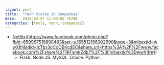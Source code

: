 ```yaml
---
layout: post
title:  "Tech Stacks in Companies"
date:   2025-03-07 11:00:00 +0700
categories: [tools, tech, companies]
---
```


- [Netflix]([https://www.facebook.com/groups/1464312880537782/permalink/3641408606161521/?mibextid=wwXIfr&rdid=fcUZHk3rcN6Ou4IT&share_url=https%3A%2F%2Fwww.facebook.com%2Fshare%2Fp%2F18NboXfEBA%2F%3Fmibextid%3DwwXIfr#)](https://www.facebook.com/photo.php?fbid=659967519890483&set=a.165512166002690&type=3&mibextid=wwXIfr&rdid=IcTbx3oCcOBKcdSC&share_url=https%3A%2F%2Fwww.facebook.com%2Fshare%2F1KFsmkZdb7%2F%3Fmibextid%3DwwXIfr#))
  - Flask. Node JS. MySQL. Oracle. Python.
